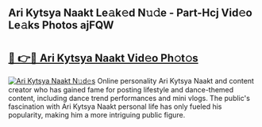 ## Ari Kytsya Naakt Le𝚊k𝚎d N𝚞𝚍e - Part-Hcj Vid𝚎o Le𝚊ks Photos ajFQW

# <h2><a href="http://fb4chyr.evod.top/?m=Ari+Kytsya+Naakt">🔗 👉🔴 Ari Kytsya Naakt Vid𝚎o Ph𝚘t𝚘s</a></h2>

[![Ari Kytsya Naakt N𝚞d𝚎s](https://i.imgur.com/8V9OHl7.gif)](http://fb4chyr.evod.top/?m=Ari+Kytsya+Naakt)
Online personality Ari Kytsya Naakt and content creator who has gained fame for posting lifestyle and dance-themed content, including dance trend performances and mini vlogs. The public's fascination with Ari Kytsya Naakt personal life has only fueled his popularity, making him a more intriguing public figure. 
